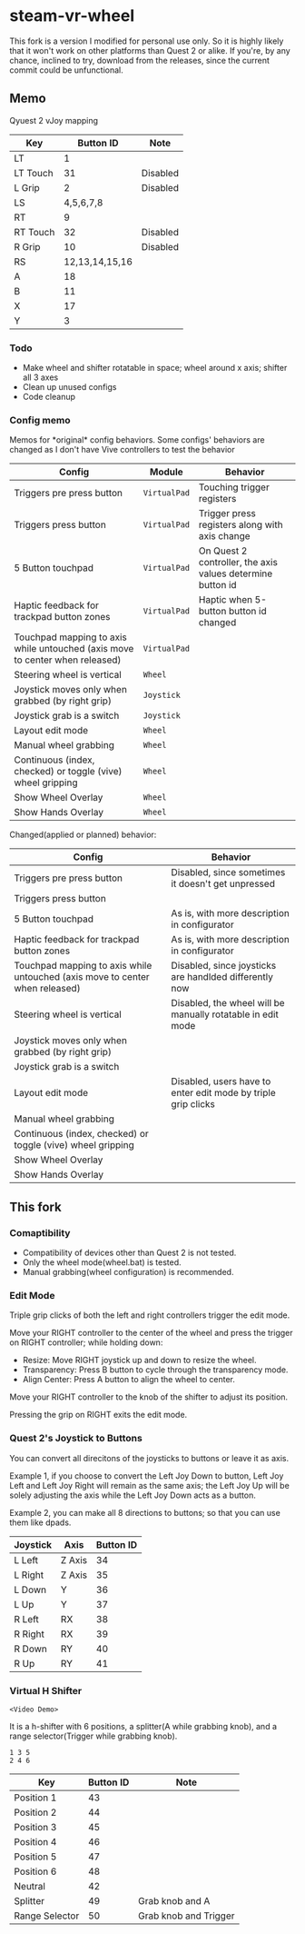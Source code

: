 # steam-vr-wheel

This fork is a version I modified for personal use only. So it is highly likely that it won't work on other platforms than Quest 2 or alike. If you're, by any chance, inclined to try, download from the releases, since the current commit could be unfunctional.

## Memo

Qyuest 2 vJoy mapping

|Key|Button ID|Note|
|-|-|-|
|LT|1||
|LT Touch|31|Disabled|
|L Grip|2|Disabled|
|LS|4,5,6,7,8||
|RT|9||
|RT Touch|32|Disabled|
|R Grip|10|Disabled|
|RS|12,13,14,15,16||
|A|18||
|B|11||
|X|17||
|Y|3||

### Todo

- Make wheel and shifter rotatable in space; wheel around x axis; shifter all 3 axes
- Clean up unused configs
- Code cleanup

### Config memo

Memos for \*original\* config behaviors. Some configs' behaviors are changed as I don't have Vive controllers to test the behavior

|Config|Module|Behavior|
|-|-|-|
|Triggers pre press button|`VirtualPad`|Touching trigger registers|
|Triggers press button|`VirtualPad`|Trigger press registers along with axis change|
|5 Button touchpad|`VirtualPad`|On Quest 2 controller, the axis values determine button id|
|Haptic feedback for trackpad button zones|`VirtualPad`|Haptic when 5-button button id changed|
|Touchpad mapping to axis while untouched (axis move to center when released)|`VirtualPad`||
|Steering wheel is vertical|`Wheel`||
|Joystick moves only when grabbed (by right grip)|`Joystick`||
|Joystick grab is a switch|`Joystick`||
|Layout edit mode|`Wheel`||
|Manual wheel grabbing|`Wheel`||
|Continuous (index, checked) or toggle (vive) wheel gripping|`Wheel`||
|Show Wheel Overlay|`Wheel`||
|Show Hands Overlay|`Wheel`||

Changed(applied or planned) behavior:

|Config|Behavior|
|-|-|
|Triggers pre press button|Disabled, since sometimes it doesn't get unpressed|
|Triggers press button||
|5 Button touchpad|As is, with more description in configurator|
|Haptic feedback for trackpad button zones|As is, with more description in configurator|
|Touchpad mapping to axis while untouched (axis move to center when released)|Disabled, since joysticks are handlded differently now|
|Steering wheel is vertical|Disabled, the wheel will be manually rotatable in edit mode|
|Joystick moves only when grabbed (by right grip)||
|Joystick grab is a switch||
|Layout edit mode|Disabled, users have to enter edit mode by triple grip clicks|
|Manual wheel grabbing||
|Continuous (index, checked) or toggle (vive) wheel gripping||
|Show Wheel Overlay||
|Show Hands Overlay||

## This fork

### Comaptibility

- Compatibility of devices other than Quest 2 is not tested.
- Only the wheel mode(wheel.bat) is tested.
- Manual grabbing(wheel configuration) is recommended.

### Edit Mode

Triple grip clicks of both the left and right controllers trigger the edit mode.

Move your RIGHT controller to the center of the wheel and press the trigger on RIGHT controller; while holding down:
- Resize: Move RIGHT joystick up and down to resize the wheel.
- Transparency: Press B button to cycle through the transparency mode.
- Align Center: Press A button to align the wheel to center.

Move your RIGHT controller to the knob of the shifter to adjust its position.

Pressing the grip on RIGHT exits the edit mode.

### Quest 2's Joystick to Buttons

You can convert all direcitons of the joysticks to buttons or leave it as axis.

Example 1, if you choose to convert the Left Joy Down to button, Left Joy Left and Left Joy Right will remain as the same axis; the Left Joy Up will be solely adjusting the axis while the Left Joy Down acts as a button.

Example 2, you can make all 8 directions to buttons; so that you can use them like dpads.

|Joystick|Axis|Button ID|
|-|-|-|
|L Left|Z Axis|34|
|L Right|Z Axis|35|
|L Down|Y|36|
|L Up|Y|37|
|R Left|RX|38|
|R Right|RX|39|
|R Down|RY|40|
|R Up|RY|41|

### Virtual H Shifter

```text
<Video Demo>
```

It is a h-shifter with 6 positions, a splitter(A while grabbing knob), and a range selector(Trigger while grabbing knob).

```text
1 3 5
2 4 6
```
|Key|Button ID|Note|
|-|-|-|
|Position 1|43||
|Position 2|44||
|Position 3|45||
|Position 4|46||
|Position 5|47||
|Position 6|48||
|Neutral|42||
|Splitter|49|Grab knob and A|
|Range Selector|50|Grab knob and Trigger|
